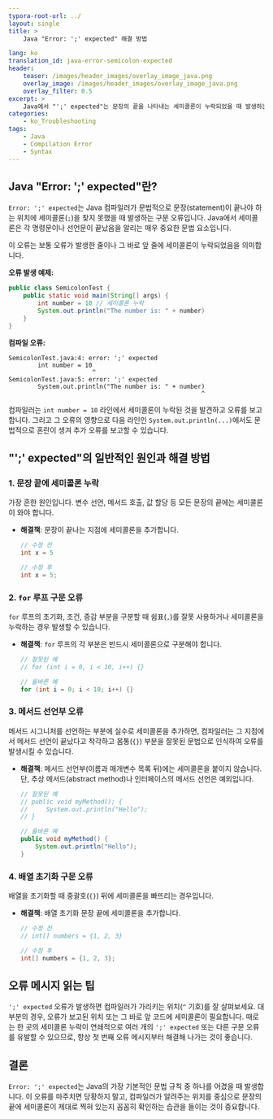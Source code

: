 ```yaml
---
typora-root-url: ../
layout: single
title: >
    Java "Error: ';' expected" 해결 방법

lang: ko
translation_id: java-error-semicolon-expected
header:
    teaser: /images/header_images/overlay_image_java.png
    overlay_image: /images/header_images/overlay_image_java.png
    overlay_filter: 0.5
excerpt: >
    Java에서 "';' expected"는 문장의 끝을 나타내는 세미콜론이 누락되었을 때 발생하는 기본적인 컴파일 오류입니다. 이 글에서는 오류의 원인과 해결 방법을 알아봅니다.
categories:
    - ko_Troubleshooting
tags:
    - Java
    - Compilation Error
    - Syntax
---
```


## Java "Error: ';' expected"란?

`Error: ';' expected`는 Java 컴파일러가 문법적으로 문장(statement)이 끝나야 하는 위치에 세미콜론(`;`)을 찾지 못했을 때 발생하는 구문 오류입니다. Java에서 세미콜론은 각 명령문이나 선언문이 끝났음을 알리는 매우 중요한 문법 요소입니다.

이 오류는 보통 오류가 발생한 줄이나 그 바로 앞 줄에 세미콜론이 누락되었음을 의미합니다.

**오류 발생 예제:**
```java
public class SemicolonTest {
    public static void main(String[] args) {
        int number = 10 // 세미콜론 누락
        System.out.println("The number is: " + number)
    }
}
```

**컴파일 오류:**
```
SemicolonTest.java:4: error: ';' expected
        int number = 10
                       ^
SemicolonTest.java:5: error: ';' expected
        System.out.println("The number is: " + number)
                                                     ^
```
컴파일러는 `int number = 10` 라인에서 세미콜론이 누락된 것을 발견하고 오류를 보고합니다. 그리고 그 오류의 영향으로 다음 라인인 `System.out.println(...)`에서도 문법적으로 혼란이 생겨 추가 오류를 보고할 수 있습니다.

## "';' expected"의 일반적인 원인과 해결 방법

### 1. 문장 끝에 세미콜론 누락

가장 흔한 원인입니다. 변수 선언, 메서드 호출, 값 할당 등 모든 문장의 끝에는 세미콜론이 와야 합니다.

- **해결책**: 문장이 끝나는 지점에 세미콜론을 추가합니다.
    ```java
    // 수정 전
    int x = 5

    // 수정 후
    int x = 5;
    ```

### 2. `for` 루프 구문 오류

`for` 루프의 초기화, 조건, 증감 부분을 구분할 때 쉼표(`,`)를 잘못 사용하거나 세미콜론을 누락하는 경우 발생할 수 있습니다.

- **해결책**: `for` 루프의 각 부분은 반드시 세미콜론으로 구분해야 합니다.
    ```java
    // 잘못된 예
    // for (int i = 0, i < 10, i++) {}

    // 올바른 예
    for (int i = 0; i < 10; i++) {}
    ```

### 3. 메서드 선언부 오류

메서드 시그니처를 선언하는 부분에 실수로 세미콜론을 추가하면, 컴파일러는 그 지점에서 메서드 선언이 끝났다고 착각하고 몸통(`{}`) 부분을 잘못된 문법으로 인식하여 오류를 발생시킬 수 있습니다.

- **해결책**: 메서드 선언부(이름과 매개변수 목록 뒤)에는 세미콜론을 붙이지 않습니다. 단, 추상 메서드(abstract method)나 인터페이스의 메서드 선언은 예외입니다.
    ```java
    // 잘못된 예
    // public void myMethod(); {
    //     System.out.println("Hello");
    // }

    // 올바른 예
    public void myMethod() {
        System.out.println("Hello");
    }
    ```

### 4. 배열 초기화 구문 오류

배열을 초기화할 때 중괄호(`{}`) 뒤에 세미콜론을 빠뜨리는 경우입니다.

- **해결책**: 배열 초기화 문장 끝에 세미콜론을 추가합니다.
    ```java
    // 수정 전
    // int[] numbers = {1, 2, 3}

    // 수정 후
    int[] numbers = {1, 2, 3};
    ```

## 오류 메시지 읽는 팁

`';' expected` 오류가 발생하면 컴파일러가 가리키는 위치(`^` 기호)를 잘 살펴보세요. 대부분의 경우, 오류가 보고된 위치 또는 그 바로 앞 코드에 세미콜론이 필요합니다. 때로는 한 곳의 세미콜론 누락이 연쇄적으로 여러 개의 `';' expected` 또는 다른 구문 오류를 유발할 수 있으므로, 항상 첫 번째 오류 메시지부터 해결해 나가는 것이 좋습니다.

## 결론

`Error: ';' expected`는 Java의 가장 기본적인 문법 규칙 중 하나를 어겼을 때 발생합니다. 이 오류를 마주치면 당황하지 말고, 컴파일러가 알려주는 위치를 중심으로 문장의 끝에 세미콜론이 제대로 찍혀 있는지 꼼꼼히 확인하는 습관을 들이는 것이 중요합니다.

